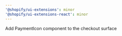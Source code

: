 ```yaml
---
'@shopify/ui-extensions': minor
'@shopify/ui-extensions-react': minor
---
```


Add PaymentIcon component to the checkout surface
